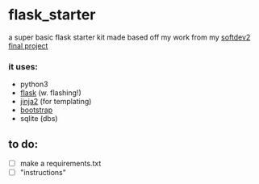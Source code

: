 # flask_starter

a super basic flask starter kit made based off my work from my [softdev2 final project](https://github.com/tfabiha/ccereal/)

### it uses: 
- python3 
- [flask](http://flask.pocoo.org/) (w. flashing!)
- [jinja2](http://jinja.pocoo.org/) (for templating)
- [bootstrap](https://getbootstrap.com/)
- sqlite (dbs)

## to do: 
- [ ] make a requirements.txt
- [ ] "instructions"
